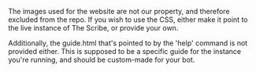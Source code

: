 The images used for the website are not our property, and therefore excluded from the repo. If you wish to use the CSS, either make it point to the live instance of The Scribe, or provide your own.

Additionally, the guide.html that's pointed to by the 'help' command is not provided either. This is supposed to be a specific guide for the instance you're running, and should be custom-made for your bot.